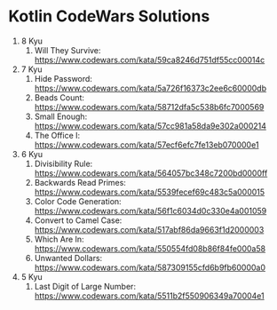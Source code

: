 # Kotlin CodeWars Solutions

1. 8 Kyu
    1. Will They Survive: https://www.codewars.com/kata/59ca8246d751df55cc00014c
2. 7 Kyu
    1. Hide Password: https://www.codewars.com/kata/5a726f16373c2ee6c60000db
    2. Beads Count: https://www.codewars.com/kata/58712dfa5c538b6fc7000569
    3. Small Enough: https://www.codewars.com/kata/57cc981a58da9e302a000214
    4. The Office I: https://www.codewars.com/kata/57ecf6efc7fe13eb070000e1
3. 6 Kyu
    1. Divisibility Rule: https://www.codewars.com/kata/564057bc348c7200bd0000ff
    2. Backwards Read Primes: https://www.codewars.com/kata/5539fecef69c483c5a000015
    3. Color Code Generation: https://www.codewars.com/kata/56f1c6034d0c330e4a001059
    4. Convert to Camel Case: https://www.codewars.com/kata/517abf86da9663f1d2000003
    5. Which Are In: https://www.codewars.com/kata/550554fd08b86f84fe000a58
    6. Unwanted Dollars: https://www.codewars.com/kata/587309155cfd6b9fb60000a0
4. 5 Kyu
    1. Last Digit of Large Number: https://www.codewars.com/kata/5511b2f550906349a70004e1
